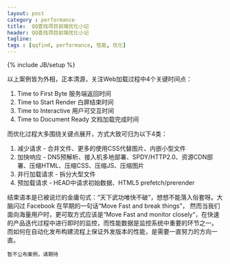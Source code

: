 ```yaml
---
layout: post
category : performance
title:  QQ查找项目前端优化小记
header: QQ查找项目前端优化小记
tagline:
tags : [qqfind, performance, 性能, 优化]
---
```

{% include JB/setup %}


以上案例皆为外相，正本清源，关注Web加载过程中4个关键时间点：

1. Time to First Byte              服务端返回时间
2. Time to Start Render         白屏结束时间
3. Time to Interactive            用户可交互时间
4. Time to Document Ready     文档加载完成时间

而优化过程大多围绕关键点展开，方式大致可归为以下4类：

1. 减少请求 -    合并文件、更多的使用CSS代替图片、内嵌小型文件
2. 加快响应   -  DNS预解析、接入机多地部署、SPDY/HTTP2.0、资源CDN部署、压缩HTML、压缩CSS、压缩JS、压缩图片
3. 并行加载请求 -  拆分大型文件
4. 预加载请求 - HEAD中请求初始数据、HTML5 prefetch/prerender

结束语本是已被说烂的金庸句式：“天下武功唯快不破”，想想不能落入俗套呀。大脑闪过 Facebook 在早期的一句话“Move Fast and break things”，
然而当我们面向海量用户时，更可取方式应该是“Move Fast and monitor closely“，在快速的产品迭代过程中进行即时的监控，而性能数据是监控系统中重要的环节之一。
而如何在自动化发布构建流程上保证外发版本的性能，是需要一直努力的方向一直。


    暂不公布案例，请期待